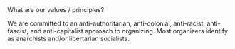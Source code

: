 <summary>What are our values / principles?</summary>

We are committed to an anti-authoritarian, anti-colonial, anti-racist, anti-fascist, and anti-capitalist approach to organizing. Most organizers identify as anarchists and/or libertarian socialists.